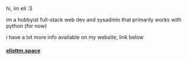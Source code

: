 hi, im eli :3

im a hobbyist full-stack web dev and sysadmin that primarily works with python (for now)

i have a lot more info available on my website, link below


#### [elisttm.space](https://elisttm.space/)
